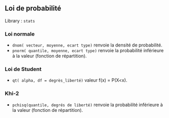## Loi de probabilité

Library : `stats`

### Loi normale

* `dnom( vecteur, moyenne, ecart type)`  renvoie la densité de probabilité.
* `pnorm( quantile, moyenne, ecart type)` renvoie la probabilité inférieure à la valeur (fonction de répartition).

### Loi de Student

* `qt( alpha, df = degrès_liberté)` valeur f(x) = P(X<x).

### Khi-2

* `pchisq(quantile, degrés de liberté)` renvoie la probabilité inférieure à la valeur (fonction de répartition).
